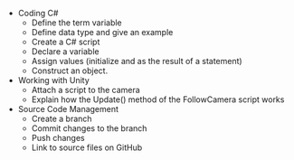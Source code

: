 * Coding C#
  - Define the term variable
  - Define data type and give an example
  - Create a C# script
  - Declare a variable
  - Assign values (initialize and as the result of a statement)
  - Construct an object.
* Working with Unity
  - Attach a script to the camera
  - Explain how the Update() method of the FollowCamera script works
* Source Code Management
  - Create a branch
  - Commit changes to the branch
  - Push changes
  - Link to source files on GitHub
